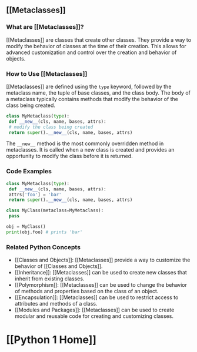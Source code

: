 ## [[Metaclasses]]

### What are [[Metaclasses]]?
 [[Metaclasses]] are classes that create other classes. They provide a way to modify the behavior of classes at the time of their creation. This allows for advanced customization and control over the creation and behavior of objects.

### How to Use [[Metaclasses]]
 [[Metaclasses]] are defined using the `type` keyword, followed by the metaclass name, the tuple of base classes, and the class body. The body of a metaclass typically contains methods that modify the behavior of the class being created.

```python
class MyMetaclass(type):
 def __new__(cls, name, bases, attrs):
 # modify the class being created
 return super().__new__(cls, name, bases, attrs)
```

The `__new__` method is the most commonly overridden method in metaclasses. It is called when a new class is created and provides an opportunity to modify the class before it is returned.

### Code Examples
```python
class MyMetaclass(type):
 def __new__(cls, name, bases, attrs):
 attrs['foo'] = 'bar'
 return super().__new__(cls, name, bases, attrs)

class MyClass(metaclass=MyMetaclass):
 pass

obj = MyClass()
print(obj.foo) # prints 'bar'
```

### Related Python Concepts

- [[Classes and Objects]]: [[Metaclasses]] provide a way to customize the behavior of [[Classes and Objects]].
- [[Inheritance]]: [[Metaclasses]] can be used to create new classes that inherit from existing classes.
- [[Polymorphism]]: [[Metaclasses]] can be used to change the behavior of methods and properties based on the class of an object.
- [[Encapsulation]]: [[Metaclasses]] can be used to restrict access to attributes and methods of a class.
- [[Modules and Packages]]: [[Metaclasses]] can be used to create modular and reusable code for creating and customizing classes.
# [[Python 1 Home]]